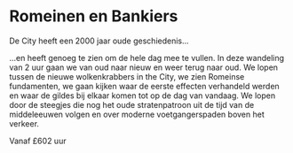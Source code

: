 # Romeinen en Bankiers

<span class="lead">De City heeft een 2000 jaar oude geschiedenis...</span>

...en heeft genoeg te zien om de hele dag mee te vullen.
In deze wandeling van 2 uur gaan we van oud naar nieuw en weer terug naar oud.
We lopen tussen de nieuwe wolkenkrabbers in the City, we zien Romeinse
fundamenten, we gaan kijken waar de eerste effecten verhandeld werden en waar de
gildes bij elkaar komen tot op de dag van vandaag. We lopen door de steegjes die
nog het oude stratenpatroon uit de tijd van de middeleeuwen volgen en over
moderne voetgangerspaden boven het verkeer.

Vanaf <span class="price">£60</span><span class="duration">2 uur</span>
